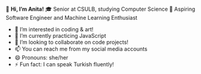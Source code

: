 👋 **Hi, I’m Anita!**
  🎓 Senior at CSULB, studying Computer Science
  🔭 Aspiring Software Engineer and Machine Learning Enthusiast
- 👀 I’m interested in coding & art!
- 🌱 I’m currently practicing JavaScript
- 💞️ I’m looking to collaborate on code projects!
- 📫 You can reach me from my social media accounts
- 😄 Pronouns: she/her
- ⚡ Fun fact: I can speak Turkish fluently!

<!---
anitadmrc/anitadmrc is a ✨ special ✨ repository because its `README.md` (this file) appears on your GitHub profile.
You can click the Preview link to take a look at your changes.
--->
